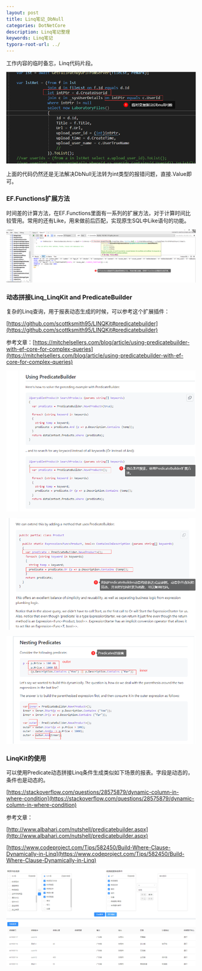```yaml
---
layout: post
title: Linq笔记_DbNull
categories: DotNetCore
description: Linq笔记整理
keywords: Linq笔记
typora-root-url: ../
---
```

工作内容的临时备忘，Linq代码片段。

![image-20220105155033557](/images/posts/image-20220105155033557.png)

上面的代码仍然还是无法解决DbNull无法转为int类型的报错问题，直接.Value即可。

### EF.Functions扩展方法

时间差的计算方法，在EF.Functions里面有一系列的扩展方法，对于计算时间比较管用。常用的还有Like，用来做前后匹配，实现原生SQL中Like语句的功能。

![image-20220310232910508](/images/posts/image-20220310232910508.png)

### 动态拼接Linq_LinqKit and PredicateBuilder

复杂的Linq查询，用于报表动态生成的时候，可以参考这个扩展插件：



[https://github.com/scottksmith95/LINQKit#predicatebuilder](https://github.com/scottksmith95/LINQKit#predicatebuilder)

参考文章：[https://mitchelsellers.com/blog/article/using-predicatebuilder-with-ef-core-for-complex-queries](https://mitchelsellers.com/blog/article/using-predicatebuilder-with-ef-core-for-complex-queries)

![image-20220311020210219](/images/posts/image-20220311020210219.png)

![image-20220311020700567](/images/posts/image-20220311020700567.png)

![image-20220311021200641](/images/posts/image-20220311021200641.png)

### LinqKit的使用

可以使用Predicate动态拼接Linq条件生成类似如下场景的报表。字段是动态的，条件也是动态的。

[https://stackoverflow.com/questions/28575879/dynamic-column-in-where-condition](https://stackoverflow.com/questions/28575879/dynamic-column-in-where-condition)

参考文章：

[http://www.albahari.com/nutshell/predicatebuilder.aspx](http://www.albahari.com/nutshell/predicatebuilder.aspx)

[https://www.codeproject.com/Tips/582450/Build-Where-Clause-Dynamically-in-Linq](https://www.codeproject.com/Tips/582450/Build-Where-Clause-Dynamically-in-Linq)

![image-20220311024725366](/images/posts/image-20220311024725366.png)
